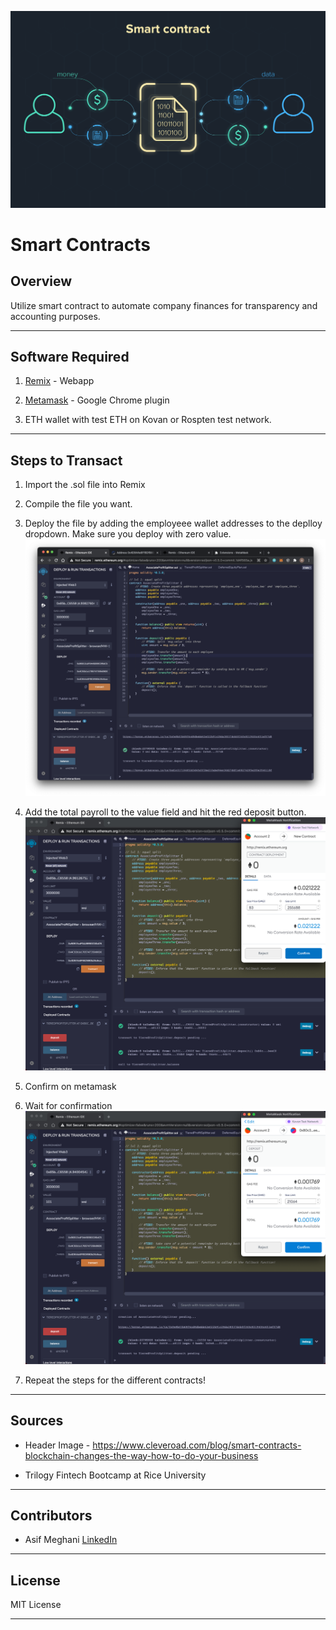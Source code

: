![image](images/1.png
)
# Smart Contracts

## Overview
Utilize smart contract to automate company finances for transparency and accounting purposes.

------
## Software Required

1. [Remix](https://remix.ethereum.org/#optimize=false&runs=200&evmVersion=null&version=soljson-v0.7.4+commit.3f05b770.js) - Webapp

2. [Metamask](chrome://extensions/?id=nkbihfbeogaeaoehlefnkodbefgpgknn) - Google Chrome plugin

3. ETH wallet with test ETH on Kovan or Rospten test network.

----
## Steps to Transact

1.  Import the .sol file into Remix

2. Compile the file you want.

3. Deploy the file by adding the employeee wallet addresses to the deplloy dropdown. Make sure you deploy with zero value.
![deploy](images/deploy.png)

4. Add the total payroll to the value field and hit the red deposit button.
![transact](images/transact.png)

5. Confirm on metamask

6. Wait for confirmation
![confirm](images/confirm.png)

7. Repeat the steps for the different contracts!

------
## Sources
* Header Image - https://www.cleveroad.com/blog/smart-contracts-blockchain-changes-the-way-how-to-do-your-business

* Trilogy Fintech Bootcamp at Rice University

------
## Contributors

* Asif Meghani [LinkedIn](www.linkedin.com/in/asif-meghani-26a2a719)

-----

## License
MIT License

----